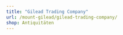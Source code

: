 ```yaml
---
title: "Gilead Trading Company"
url: /mount-gilead/gilead-trading-company/
shop: Antiquitäten
---
```

